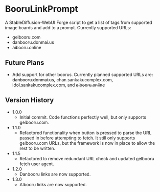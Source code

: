 # BooruLinkPrompt
A StableDiffusion-WebUI Forge script to get a list of tags from supported image boards and add to a prompt.
Currently supported URLs:
- gelbooru.com
- danbooru.donmai.us
- aibooru.online

## Future Plans
- Add support for other boorus. Currently planned supported URLs are: ~~danbooru.donmai.us~~, chan.sankakucomplex.com, idol.sankakucomplex.com, and ~~aibooru.online~~

## Version History
- 1.0.0
    - Initial commit. Code functions perfectly well, but only supports gelbooru.com.
- 1.1.0
    - Refactored functionality when button is pressed to parse the URL passed in before attempting to fetch. It still only supports gelbooru.com URLs, but the framework is now in place to allow the rest to be written.
- 1.1.5
    - Refactored to remove redundant URL check and updated gelbooru fetch user agent.
- 1.2.0
    - Danbooru links are now supported.
- 1.3.0
    - AIbooru links are now supported.

